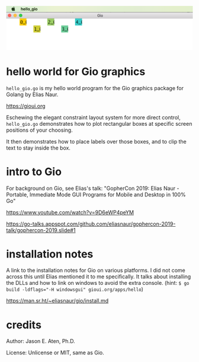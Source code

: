 ![Screenshot](/screenshot.png)

# hello world for Gio graphics

`hello_gio.go` is my hello world program for the
Gio graphics package for Golang by Elias Naur.

https://gioui.org

Eschewing the elegant constraint layout system for
more direct control, `hello_gio.go` demonstrates how to
plot rectangular boxes at specific screen positions of your choosing.

It then demonstrates how to place labels over those boxes, and to clip
the text to stay inside the box.

# intro to Gio

For background on Gio, see Elias's talk:
"GopherCon 2019: Elias Naur - Portable, Immediate Mode GUI Programs for Mobile and Desktop in 100% Go"

https://www.youtube.com/watch?v=9D6eWP4peYM

https://go-talks.appspot.com/github.com/eliasnaur/gophercon-2019-talk/gophercon-2019.slide#1

# installation notes

A link to the installation notes for Gio on various platforms. I did not come across
this until Elias mentioned it to me specifically. It talks about installing the DLLs
and how to link on windows to avoid the extra console.
(hint: `$ go build -ldflags="-H windowsgui" gioui.org/apps/hello`)

https://man.sr.ht/~eliasnaur/gio/install.md

# credits

Author: Jason E. Aten, Ph.D.

License: Unlicense or MIT, same as Gio.

